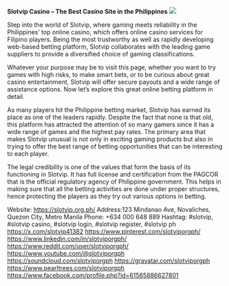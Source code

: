 **Slotvip Casino – The Best Casino Site in the Philippines**
![](https://s3-ap-northeast-1.amazonaws.com/g0v-hackmd-images/uploads/upload_cab8d85050fb4b54acc6dec957d80f7b.jpeg)

Step into the world of Slotvip, where gaming meets reliability in the Philippines’ top online casino, which offers online casino services for Filipino players. Being the most trustworthy as well as rapidly developing web-based betting platform, Slotvip collaborates with the leading game suppliers to provide a diversified choice of gaming classifications.

Whatever your purpose may be to visit this page, whether you want to try games with high risks, to make smart bets, or to be curious about great casino entertainment, Slotvip will offer secure payouts and a wide range of assistance options. Now let’s explore this great online betting platform in detail.

As many players hit the Philippine betting market, Slotvip has earned its place as one of the leaders rapidly. Despite the fact that none is that old, this platform has attracted the attention of so many gamers since it has a wide range of games and the highest pay rates. The primary area that makes Slotvip unusual is not only in exciting gaming products but also in trying to offer the best range of betting opportunities that can be interesting to each player.

The legal credibility is one of the values ​​that form the basis of its functioning in Slotvip. It has full license and certification from the PAGCOR that is the official regulatory agency of Philippine government. This helps in making sure that all the betting activities are done under proper structures, hence protecting the players as they try out various options in betting.

Website: https://slotvip.org.ph/
Address:123 Mindanao Ave, Novaliches, Quezon City, Metro Manila
Phone: +634 000 648 889
Hashtag: #slotvip, #slotvip casino, #slotvip login, #slotvip register, #slotvip ph
https://x.com/slotvip41382
https://www.pinterest.com/slotviporgph/
https://www.linkedin.com/in/slotviporgph/
https://www.reddit.com/user/slotviporgph/
https://www.youtube.com/@slotviporgph
https://soundcloud.com/slotviporgph
https://gravatar.com/slotviporgph
https://www.pearltrees.com/slotviporgph
https://www.facebook.com/profile.php?id=61565886627801
